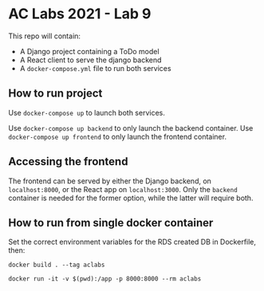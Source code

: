 # AC Labs 2021 - Lab 9

This repo will contain:
 - A Django project containing a ToDo model
 - A React client to serve the django backend
 - A `docker-compose.yml` file to run both services

## How to run project

Use `docker-compose up` to launch both services.

Use `docker-compose up backend` to only launch the backend container.
Use `docker-compose up frontend` to only launch the frontend container.

## Accessing the frontend

The frontend can be served by either the Django backend, on `localhost:8000`, or the React app on `localhost:3000`.
Only the `backend` container is needed for the former option, while the latter will require both.

## How to run from single docker container

Set the correct environment variables for the RDS created DB in Dockerfile, then:

```docker build . --tag aclabs``` 

```docker run -it -v $(pwd):/app -p 8000:8000 --rm aclabs```

